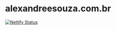 # alexandreesouza.com.br

[![Netlify Status](https://api.netlify.com/api/v1/badges/d5f2c181-49c2-497c-b76e-e30de214fc43/deploy-status)](https://app.netlify.com/sites/frosty-sammet-f4a713/deploys)